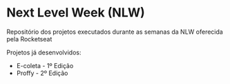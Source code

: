 # Next Level Week (NLW)
Repositório dos projetos executados durante as semanas da NLW oferecida pela Rocketseat


Projetos já desenvolvidos:

  - E-coleta - 1º Edição
  - Proffy - 2º Edição
